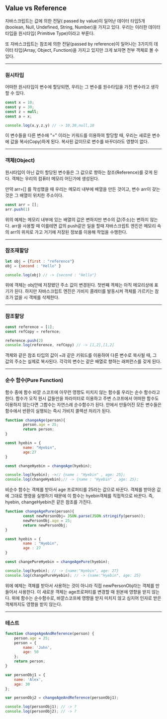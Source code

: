 ## Value vs Reference

자바스크립트는 값에 의한 전달( passed by value)이 일어난 데이터 타입5개 (boolean, Null, Undefined, String, Number)을 가지고 있다. 우리는 이러한 데이터 타입을 원시타입( Primitive Type)이라고 부룬다.

또 자바스크립트는 참조에 의한 전달(passed by reference)이 일어나는 3가지의 데이터 타입(Array, Object, Function)을 가지고 있지만 크게 보자면 전부 객체로 볼 수 있다.

---

### 원시타입

어떠한 원시타입이 변수에 할당되면, 우리는 그 변수를 원수타입을 가진 변수라고 생각할 수 있다.

```jsx
const x = 10;
const y = 30;
const z = null;
const a = x;

console.log(x,y,z,y) // -> 10,30,null,10
```

이 변수들을 다른 변수에 "=" 이라는 키워드를 이용하여 할당할 때, 우리는 새로운 변수에 값을 복사(Copy)하게 된다. 복사된 값이므로 변수를 바꾸더라도 영향이 없다.

---

### 객체(Object)

원시타입이 아닌 값이 할당된 변수들은 그 값으로 향하는 참조(Reference)를 갖게 된다. 객체는 우리의 컴퓨터 메모리 어딘가에 생성된다. 

만약 arr=[] 를 작성했을 때 우리는 메모리 내부에 배열을 만든 것이고, 변수 arr이 갖는 것은 그 배열이 위치한 주소이다.

```jsx
const arr = [];
arr.push(1)
```

위의 예제는 메모리 내부에 있는 배열의 값은 변하지만 변수의 값(주소)는 변하지 않는다. arr을 사용할 때 이를테면 값의 push같은 일을 할때 자바스크립트 엔진은 메모리 속의 arr의 위치로 가고 거기에 저장된 정보를 이용해 작업을 수행한다.

---

### 참조재할당

```jsx
let obj = {first : "reference"}
obj = {second : "Hello" }

console.log(obj) // -> {second : "Hello"}
```

위에 객체는 obj안에 저장됐던 주소 값이 변경된다. 첫번째 겍체는 아직 메모리상에 표기가 된다. 하지만 자바스크립트 엔진은 가비지 콜레터를 발동시켜 객체를 가르키는 참조가 없을 시 객체를 삭제한다. 

---

### 참조할당

```jsx
const reference = [1];
const refCopy = refernce;

reference.push(2)
console.log(reference, refCopy) // -> [1,2],[1,2]
```

객체와 같은 참조 타입의 값이 `=`과 같은 키워드를 이용하여 다른 변수로 복사될 때, 그 값의 주소는 실제로 복사된다. 각각의 변수는 같은 배열로 향하는 래퍼런스를 갖게 된다.

---

### 순수 함수(Pure Function)

함수 중에 함수 바깥 스코프에 아무런 영향도 미치지 않는 함수를 우리는 순수 함수라고 한다. 함수가 오직 원시 값들만을 파라미터로 이용하고 주변 스코프에서 어떠한 함수도 이용하지 않는다면 그함수는 자연스레 순수함수가 된다. 안에서 만들어진 모든 변수들은 함수에서 반환이 실행되는 즉시 가비지 콜렉션 처리가 된다.

```jsx
function changeAge(person){
		person.age = 25;
		return person;
}

const hyebin = {
		name: "Hyebin",
		age:27
}

const changeHyebin = changeAge(hyebin);

console.log(hyebin); ->// {name : "Hyebin" , age: 25};
console.log(changeHyebin);// -> {name : "Hyebin" , age: 25};
```

비순수 함수는 객체를 받아서 age 프로퍼티를 25라는 값으로 바꾼다. 객체를 받아온 값에 그대로 명령을 실행하기 때문에 이 함수는 hyebin객체를 직접적으로 바꾼다. 즉, hyebin, changeHyebin은 같은 참조를 가진다.

```jsx
function changeAgePure(person){
		const newPersonObj= JSON.parse(JSON.stringify(person));
		newPersonObj.age = 25;
		return newPersonObj;
}

const hyebin = {
		name : "Hyebin",
		age : 27
}

const changePureHyebin = changeAgePure(hyebin);

console.log(hyebin); // -> {name:"Hyebin", age: 27}
console.log(changePureHyebin); // -> {name:"Hyebin", age: 25}
```

위에 예제는 객체를 받아서 사용하는 것이 아니라 직접 newPersonObj라는 객체를 만들어서 사용한다. 이 새로운 객체는 age프로퍼티를 변경할 때 원본에 영향을 받지 않는다. 위에 함수는 순수함수로, 바깥스코프에 영향을 받지 미치지 않고 심지어 인자로 받은 객체까지도 영향을 받지 않는다.

---

### 테스트

```jsx
function changeAgeAndReference(person) {
	person.age = 25;
	person = {
		name: 'John',
		age: 50
    };
	return person;
}

var personObj1 = {
	name: 'Alex',
	age: 30
};

var personObj2 = changeAgeAndReference(personObj1);

console.log(personObj1); // -> ?
console.log(personObj2); // -> ?
```
